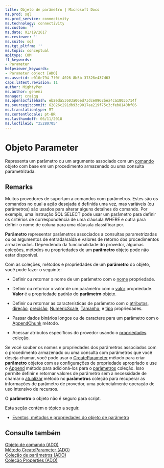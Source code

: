 ```yaml
---
title: Objeto de parâmetro | Microsoft Docs
ms.prod: sql
ms.prod_service: connectivity
ms.technology: connectivity
ms.custom: ''
ms.date: 01/19/2017
ms.reviewer: ''
ms.suite: sql
ms.tgt_pltfrm: ''
ms.topic: conceptual
apitype: COM
f1_keywords:
- Parameter
helpviewer_keywords:
- Parameter object [ADO]
ms.assetid: e010e794-7f0f-4026-8b5b-37328e437d63
caps.latest.revision: 11
author: MightyPen
ms.author: genemi
manager: craigg
ms.openlocfilehash: eb2eda53603a06ed73dce0962bea4ca18035714f
ms.sourcegitcommit: 62826c291db93c9017ae219f75c3cfeb8140bf06
ms.translationtype: MT
ms.contentlocale: pt-BR
ms.lasthandoff: 06/11/2018
ms.locfileid: "35280705"
---
```

# <a name="parameter-object"></a>Objeto Parameter
Representa um parâmetro ou um argumento associado com um [comando](../../../ado/reference/ado-api/command-object-ado.md) objeto com base em um procedimento armazenado ou uma consulta parametrizada.  
  
## <a name="remarks"></a>Remarks  
 Muitos provedores de suportam a comandos com parâmetros. Estes são os comandos no qual a ação desejada é definida uma vez, mas variáveis (ou parâmetros) são usados para alterar alguns detalhes do comando. Por exemplo, uma instrução SQL SELECT pode usar um parâmetro para definir os critérios de correspondência de uma cláusula WHERE e outra para definir o nome de coluna para uma cláusula classificar por.  
  
 **Parâmetro** representar parâmetros associados a consultas parametrizadas ou os argumentos de entrada/saída e valores de retorno dos procedimentos armazenados. Dependendo da funcionalidade do provedor, algumas coleções, métodos ou propriedades de um **parâmetro** objeto pode não estar disponível.  
  
 Com as coleções, métodos e propriedades de um **parâmetro** do objeto, você pode fazer o seguinte:  
  
-   Definir ou retornar o nome de um parâmetro com o [nome](../../../ado/reference/ado-api/name-property-ado.md) propriedade.  
  
-   Definir ou retornar o valor de um parâmetro com o [valor](../../../ado/reference/ado-api/value-property-ado.md) propriedade. **Valor** é a propriedade padrão do **parâmetro** objeto.  
  
-   Definir ou retornar as características de parâmetro com o [atributos](../../../ado/reference/ado-api/attributes-property-ado.md), [direção](../../../ado/reference/ado-api/direction-property.md), [precisão](../../../ado/reference/ado-api/precision-property-ado.md), [NumericScale](../../../ado/reference/ado-api/numericscale-property-ado.md), [ Tamanho](../../../ado/reference/ado-api/size-property-ado-parameter.md), e [tipo](../../../ado/reference/ado-api/type-property-ado.md) propriedades.  
  
-   Passar dados binários longos ou de caractere para um parâmetro com o [AppendChunk](../../../ado/reference/ado-api/appendchunk-method-ado.md) método.  
  
-   Acessar atributos específicos do provedor usando o [propriedades](../../../ado/reference/ado-api/properties-collection-ado.md) coleção.  
  
 Se você souber os nomes e propriedades dos parâmetros associados com o procedimento armazenado ou uma consulta com parâmetros que você deseja chamar, você pode usar o [CreateParameter](../../../ado/reference/ado-api/createparameter-method-ado.md) método para criar **parâmetro** objetos com as configurações de propriedade apropriado e use o [Append](../../../ado/reference/ado-api/append-method-ado.md) método para adicioná-los para o [parâmetros](../../../ado/reference/ado-api/parameters-collection-ado.md) coleção. Isso permite definir e retornar valores de parâmetro sem a necessidade de chamar o [atualizar](../../../ado/reference/ado-api/refresh-method-ado.md) método no **parâmetros** coleção para recuperar as informações de parâmetro de provedor, uma potencialmente operação de uso intensivo de recursos.  
  
 O **parâmetro** o objeto não é seguro para script.  
  
 Esta seção contém o tópico a seguir.  
  
-   [Eventos, métodos e propriedades do objeto de parâmetro](../../../ado/reference/ado-api/parameter-object-properties-methods-and-events.md)  
  
## <a name="see-also"></a>Consulte também  
 [Objeto de comando (ADO)](../../../ado/reference/ado-api/command-object-ado.md)   
 [Método CreateParameter (ADO)](../../../ado/reference/ado-api/createparameter-method-ado.md)   
 [Coleção de parâmetros (ADO)](../../../ado/reference/ado-api/parameters-collection-ado.md)   
 [Coleção Properties (ADO)](../../../ado/reference/ado-api/properties-collection-ado.md)
